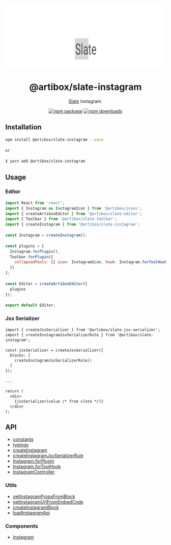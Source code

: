 <div align="center">
  <img
    src="https://raw.githubusercontent.com/ianstormtaylor/slate/master/docs/images/banner.png"
    height="200"
  />
</div>

<h1 align="center">@artibox/slate-instagram</h1>

<div align="center">

[Slate](https://github.com/ianstormtaylor/slate) instagram.

[![npm package](https://img.shields.io/npm/v/@artibox/slate-instagram.svg?maxAge=60)](https://www.npmjs.com/package/@artibox/slate-instagram)
[![npm downloads](https://img.shields.io/npm/dt/@artibox/slate-instagram.svg?maxAge=60)](https://www.npmjs.com/package/@artibox/slate-instagram)

</div>

## Installation

```bash
npm install @artibox/slate-instagram --save

or

$ yarn add @artibox/slate-instagram
```

## Usage

### Editor

```js
import React from 'react';
import { Instagram as InstagramIcon } from '@artibox/icons';
import { createArtiboxEditor } from '@artibox/slate-editor';
import { Toolbar } from '@artibox/slate-toolbar';
import { createInstagram } from '@artibox/slate-instagram';

const Instagram = createInstagram();

const plugins = [
  Instagram.forPlugin(),
  Toolbar.forPlugin({
    collapsedTools: [{ icon: InstagramIcon, hook: Instagram.forToolHook() }]
  })
];

const Editor = createArtiboxEditor({
  plugins
});

export default Editor;
```

### Jsx Serializer

```tsx
import { createJsxSerializer } from '@artibox/slate-jsx-serializer';
import { createInstagramJsxSerializerRule } from '@artibox/slate-instagram';

const jsxSerializer = createJsxSerializer({
  blocks: [
    createInstagramJsxSerializerRule()
  ]
});

...

return (
  <div>
    {jsxSerializer(value /* from slate */)}
  </div>
);
```

## API

- [constants](./src/constants.ts)
- [typings](./src/typings.ts)
- [createInstagram](./src/instagram.ts#L25)
- [createInstagramJsxSerializerRule](./src/jsx-serializer.ts)
- [Instagram.forPlugin](./src/instagram.ts#L31)
- [Instagram.forToolHook](./src/instagram.ts#L38)
- [InstagramController](./src/controller.ts#L7)

### Utils

- [getInstagramPropsFromBlock](./src/utils/get-instagram-props-from-block.ts)
- [getInstagramUrlFromEmbedCode](./src/utils/get-instagram-url-from-embed-code.ts)
- [createInstagramBlock](./src/utils/create-instagram-block.ts)
- [loadInstagramApi](./src/utils/load-instagram-api.ts)

### Components

- [Instagram](./src/components/instagram.tsx)
